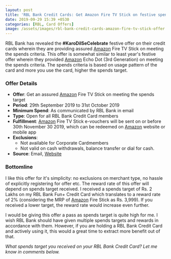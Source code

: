 ```yaml
---
layout: post
title: 'RBL Bank Credit Cards: Get Amazon Fire TV Stick on festive spends'
date: 2019-09-29 15:39 +0530
categories: [RBL, Card Offers]
image: /assets/images/rbl-bank-credit-cards-amazon-fire-tv-stick-offer.jpg
---
```


RBL Bank has revealed the **#KaroDilSeCelebrate** festive offer on their credit cards wherein they are providing assured [Amazon](https://l.cardinfo.in/amazon) Fire TV Stick on meeting the spends criteria. This offer is somewhat similar to least year's festive offer wherein they provided [Amazon](https://l.cardinfo.in/amazon) Echo Dot (3rd Generation) on meeting the spends criteria. The spends criteria is based on usage pattern of the card and more you use the card, higher the spends target.

### Offer Details

- **Offer**: Get an assured [Amazon](https://l.cardinfo.in/amazon) Fire TV Stick on meeting the spends target
- **Period**: 29th September 2019 to 31st October 2019
- **Minimum Spend**: As communicated by RBL Bank in email
- **Type**: Open for all RBL Bank Credit Card members
- **Fulfillment**: [Amazon](https://l.cardinfo.in/amazon) Fire TV Stick e-vouchers will be sent on or before 30th November 30 2019, which can be redeemed on [Amazon](https://l.cardinfo.in/amazon) website or mobile app
- **Exclusions**:
  - Not available for Corporate Cardmembers
  - Not valid on cash withdrawals, balance transfer or dial for cash.
- **Source**: Email, [Website](https://www.rblbank.com/offers-and-deals/karo-dil-se-celebrate)

### Bottomline

I like this offer for it's simplicity: no exclusions on merchant type, no hassle of explicitly registering for offer etc. The reward rate of this offer will depend on spends target received. I received a spends target of Rs. 2 Lakhs on my RBL Bank Fun+ Credit Card which translates to a reward rate of 2% (considering the MRP of [Amazon](https://l.cardinfo.in/amazon) Fire Stick as Rs. 3,999). If you received a lower target, the reward rate would increase even further.

I would be giving this offer a pass as spends target is quite high for me. I wish RBL Bank should have given multiple spends targets and rewards in accordance with them. However, if you are holding a RBL Bank Credit Card and actively using it, this would a great time to extract more benefit out of that.

_What spends target you received on your RBL Bank Credit Card? Let me know in comments below._
